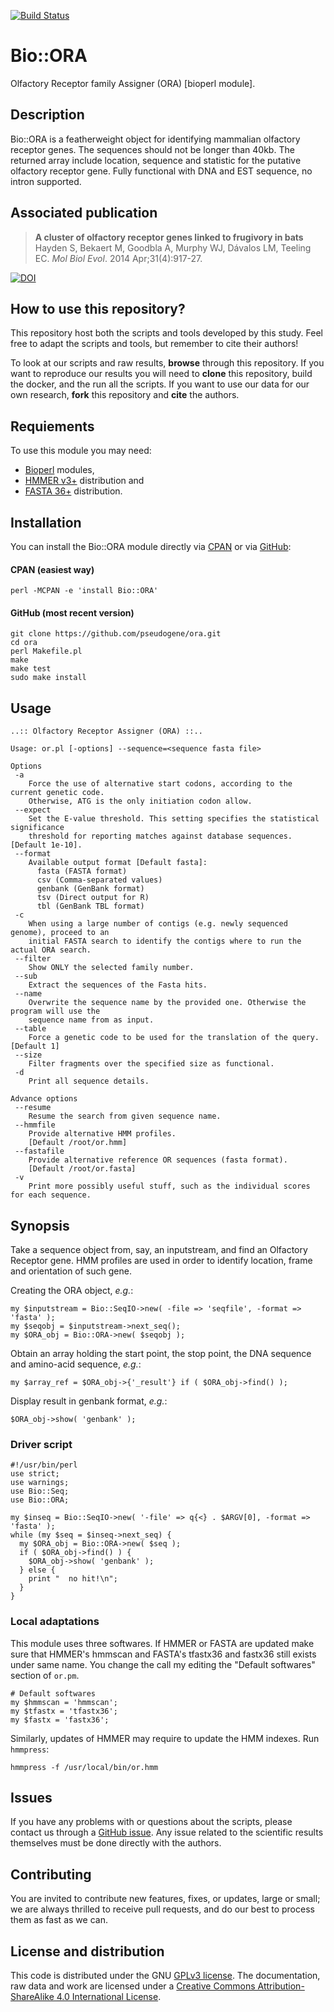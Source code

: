 [![Build Status](https://travis-ci.org/pseudogene/ora.svg?branch=master)](https://travis-ci.org/pseudogene/ora)

# Bio::ORA

Olfactory Receptor family Assigner (ORA) [bioperl module].

## Description
Bio::ORA is a featherweight object for identifying mammalian olfactory receptor genes. The sequences should not be longer than 40kb. The returned array include location, sequence and statistic for the putative olfactory receptor gene. Fully functional with DNA and EST sequence, no intron supported.

## Associated publication

>**A cluster of olfactory receptor genes linked to frugivory in bats**
>Hayden S, Bekaert M, Goodbla A, Murphy WJ, Dávalos LM, Teeling EC.
>_Mol Biol Evol_. 2014 Apr;31(4):917-27.

[![DOI](https://img.shields.io/badge/DOI-10.1093%2Fmolbev%2Fmsu043-blue.svg)](http://dx.doi.org/10.1093/molbev/msu043)

## How to use this repository?

This repository host both the scripts and tools developed by this study. Feel free to adapt the scripts and tools, but remember to cite their authors!

To look at our scripts and raw results, **browse** through this repository. If you want to reproduce our results you will need to **clone** this repository, build the docker, and the run all the scripts. If you want to use our data for our own research, **fork** this repository and **cite** the authors.


## Requiements
To use this module you may need:

 *  [Bioperl](http://bioperl.org/) modules,
 *  [HMMER v3+](http://hmmer.org/) distribution and
 *  [FASTA 36+](https://github.com/wrpearson/fasta36) distribution.


## Installation

You can install the Bio::ORA module directly via [CPAN](http://search.cpan.org/~ceratites/ora/) or via [GitHub](https://github.com/pseudogene/ora):

#### CPAN (easiest way)

```
perl -MCPAN -e 'install Bio::ORA'
```


#### GitHub (most recent version)

```
git clone https://github.com/pseudogene/ora.git
cd ora
perl Makefile.pl
make
make test
sudo make install
```

## Usage

```
..:: Olfactory Receptor Assigner (ORA) ::..

Usage: or.pl [-options] --sequence=<sequence fasta file>

Options
 -a
    Force the use of alternative start codons, according to the current genetic code.
    Otherwise, ATG is the only initiation codon allow.
 --expect
    Set the E-value threshold. This setting specifies the statistical significance
    threshold for reporting matches against database sequences. [Default 1e-10].
 --format
    Available output format [Default fasta]:
      fasta (FASTA format)
      csv (Comma-separated values)
      genbank (GenBank format)
      tsv (Direct output for R)
      tbl (GenBank TBL format)
 -c
    When using a large number of contigs (e.g. newly sequenced genome), proceed to an
    initial FASTA search to identify the contigs where to run the actual ORA search.
 --filter
    Show ONLY the selected family number.
 --sub
    Extract the sequences of the Fasta hits.
 --name
    Overwrite the sequence name by the provided one. Otherwise the program will use the
    sequence name from as input.
 --table
    Force a genetic code to be used for the translation of the query. [Default 1]
 --size
    Filter fragments over the specified size as functional.
 -d
    Print all sequence details.

Advance options
 --resume
    Resume the search from given sequence name.
 --hmmfile
    Provide alternative HMM profiles.
    [Default /root/or.hmm]
 --fastafile
    Provide alternative reference OR sequences (fasta format).
    [Default /root/or.fasta]
 -v
    Print more possibly useful stuff, such as the individual scores for each sequence.
```


## Synopsis

Take a sequence object from, say, an inputstream, and find an Olfactory Receptor gene. HMM profiles are used in order to identify location, frame and orientation of such gene.

Creating the ORA object, _e.g._:

```
my $inputstream = Bio::SeqIO->new( -file => 'seqfile', -format => 'fasta' );
my $seqobj = $inputstream->next_seq();
my $ORA_obj = Bio::ORA->new( $seqobj );
```

Obtain an array holding the start point, the stop point, the DNA sequence and amino-acid sequence, _e.g._:

```
my $array_ref = $ORA_obj->{'_result'} if ( $ORA_obj->find() );
```

Display result in genbank format, _e.g._:

```
$ORA_obj->show( 'genbank' );
```

### Driver script

```
#!/usr/bin/perl
use strict;
use warnings;
use Bio::Seq;
use Bio::ORA;

my $inseq = Bio::SeqIO->new( '-file' => q{<} . $ARGV[0], -format => 'fasta' );
while (my $seq = $inseq->next_seq) {
  my $ORA_obj = Bio::ORA->new( $seq );
  if ( $ORA_obj->find() ) {
    $ORA_obj->show( 'genbank' );
  } else {
    print "  no hit!\n";
  }
}
```

### Local adaptations
This module uses three softwares. If HMMER or FASTA are updated make sure that HMMER's hmmscan and FASTA's tfastx36 and fastx36 still exists under same name. You change the call my editing the "Default softwares" section of `or.pm`.

```
# Default softwares
my $hmmscan = 'hmmscan';
my $tfastx = 'tfastx36';
my $fastx = 'fastx36';
```

Similarly, updates of HMMER may require to update the HMM indexes. Run `hmmpress`:

```
hmmpress -f /usr/local/bin/or.hmm
```

## Issues

If you have any problems with or questions about the scripts, please contact us through a [GitHub issue](https://github.com/pseudogene/ora/issues).
Any issue related to the scientific results themselves must be done directly with the authors.


## Contributing

You are invited to contribute new features, fixes, or updates, large or small; we are always thrilled to receive pull requests, and do our best to process them as fast as we can.


## License and distribution

This code is distributed under the GNU [GPLv3 license](http://www.gnu.org/licenses/gpl-3.0.html). The documentation, raw data and work are licensed under a [Creative Commons Attribution-ShareAlike 4.0 International License](http://creativecommons.org/licenses/by-sa/4.0/).​

